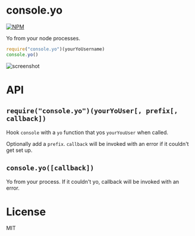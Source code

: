 console.yo
=====

[![NPM](https://nodei.co/npm/console.yo.png)](https://nodei.co/npm/console.yo/)

Yo from your node processes.

```js
require("console.yo")(yourYoUsername)
console.yo()
```

![screenshot](https://raw.github.com/brycebaril/console.yo/master/yoscreen.png)

API
===

`require("console.yo")(yourYoUser[, prefix[, callback])`
---

Hook `console` with a `yo` function that yos `yourYouUser` when called.

Optionally add a `prefix`. `callback` will be invoked with an error if it couldn't get set up.

`console.yo([callback])`
---

Yo from your process. If it couldn't yo, callback will be invoked with an error.

License
===

MIT

